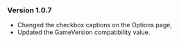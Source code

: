 ### Version 1.0.7
- Changed the checkbox captions on the Options page, 
- Updated the GameVersion compatibility value.